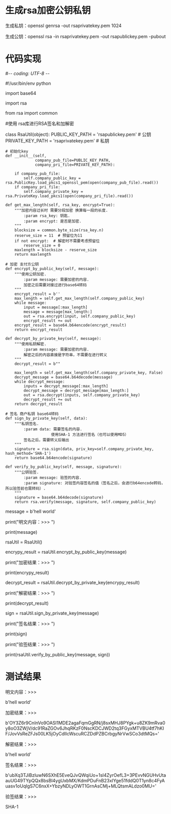 # 生成rsa加密公钥私钥

生成私钥：openssl genrsa -out rsaprivatekey.pem 1024

生成公钥：openssl rsa -in rsaprivatekey.pem -out rsapublickey.pem -pubout

# 代码实现

#-*- coding: UTF-8 -*-

#!/usr/bin/env python

import base64

import rsa 

from rsa import common


#使用 rsa库进行RSA签名和加解密

class RsaUtil(object):
    PUBLIC_KEY_PATH = 'rsapublickey.pem'  # 公钥
    PRIVATE_KEY_PATH = 'rsaprivatekey.pem'  # 私钥

    # 初始化key
    def __init__(self,
                 company_pub_file=PUBLIC_KEY_PATH,
                 company_pri_file=PRIVATE_KEY_PATH):

        if company_pub_file:
            self.company_public_key = rsa.PublicKey.load_pkcs1_openssl_pem(open(company_pub_file).read())
        if company_pri_file:
            self.company_private_key = rsa.PrivateKey.load_pkcs1(open(company_pri_file).read())

    def get_max_length(self, rsa_key, encrypt=True):
        """加密内容过长时 需要分段加密 换算每一段的长度.
            :param rsa_key: 钥匙.
            :param encrypt: 是否是加密.
        """
        blocksize = common.byte_size(rsa_key.n)
        reserve_size = 11  # 预留位为11
        if not encrypt:  # 解密时不需要考虑预留位
            reserve_size = 0 
        maxlength = blocksize - reserve_size
        return maxlength

    # 加密 支付方公钥
    def encrypt_by_public_key(self, message):
        """使用公钥加密.
            :param message: 需要加密的内容.
            加密之后需要对接过进行base64转码
        """
        encrypt_result = b''
        max_length = self.get_max_length(self.company_public_key)
        while message:
            input = message[:max_length]
            message = message[max_length:]
            out = rsa.encrypt(input, self.company_public_key)
            encrypt_result += out
        encrypt_result = base64.b64encode(encrypt_result)
        return encrypt_result

    def decrypt_by_private_key(self, message):
        """使用私钥解密.
            :param message: 需要加密的内容.
            解密之后的内容直接是字符串，不需要在进行转义
        """
        decrypt_result = b""

        max_length = self.get_max_length(self.company_private_key, False)
        decrypt_message = base64.b64decode(message)
        while decrypt_message:
            inputs = decrypt_message[:max_length]
            decrypt_message = decrypt_message[max_length:]
            out = rsa.decrypt(inputs, self.company_private_key)
            decrypt_result += out
        return decrypt_result

    # 签名 商户私钥 base64转码
    def sign_by_private_key(self, data):
        """私钥签名.
            :param data: 需要签名的内容.
                        使用SHA-1 方法进行签名（也可以使用MD5）
            签名之后，需要转义后输出
        """
        signature = rsa.sign(data, priv_key=self.company_private_key, hash_method='SHA-1')
        return base64.b64encode(signature)

    def verify_by_public_key(self, message, signature):
        """公钥验签.
            :param message: 验签的内容.
            :param signature: 对验签内容签名的值（签名之后，会进行b64encode转码，所以验签前也需转码）.
        """
        signature = base64.b64decode(signature)
        return rsa.verify(message, signature, self.company_public_key)


message = b'hell world'

print("明文内容：>>> ")

print(message)

rsaUtil = RsaUtil()

encrypy_result = rsaUtil.encrypt_by_public_key(message)

print("加密结果：>>> ")

print(encrypy_result)

decrypt_result = rsaUtil.decrypt_by_private_key(encrypy_result)

print("解密结果：>>> ")

print(decrypt_result)

sign = rsaUtil.sign_by_private_key(message)

print("签名结果：>>> ")

print(sign)

print("验签结果：>>> ")

print(rsaUtil.verify_by_public_key(message, sign))


# 测试结果

明文内容：>>> 

b'hell world'

加密结果：>>> 

b'OY3Z6r9CnInVo9OASl1MDE2agaFqmGgRN/j8sxMHJ8PYgk+u8ZK9mRva0y8oO3ZWjV/dc91RaZGOv6JhqRKzF0NscKDCJWD2tq3FGyxMTVBU4tf7hKIF/JovVsReZFJs00LK5jOyCdIlcWscuRCZDdPZBCrbgyNrVwSCo3dtMQs='

解密结果：>>> 

b'hell world'

签名结果：>>> 

b'ubXq3TJiBzluwN6SXhE5EveQJvQWqiUo+1sl4ZyrOefL3+3PEvvNGUHvUtaauUG49TYpQQx8bsBl4ygUxbMX/KdmPDuFnB23xIYge51fddQ0T1yn8c4FyAuasv1oUqIgS7C6nxX+YbzyNDLyOWT1GrnAsCMj+MLQtsmALdzo0MU='

验签结果：>>> 

SHA-1


